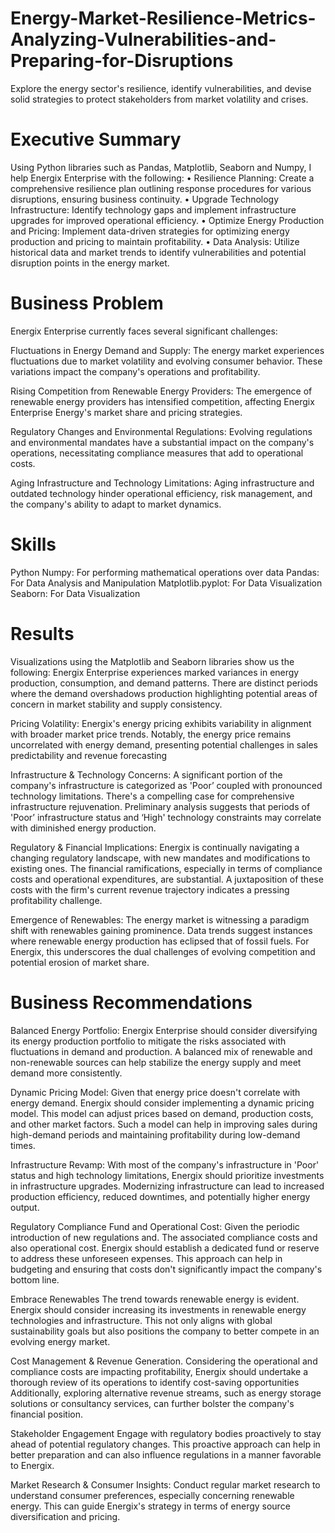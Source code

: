 # Energy-Market-Resilience-Metrics-Analyzing-Vulnerabilities-and-Preparing-for-Disruptions
Explore the energy sector's resilience, identify vulnerabilities, and devise solid strategies to protect stakeholders from market volatility and crises.
# Executive Summary
Using Python libraries such as Pandas, Matplotlib, Seaborn and Numpy, I help Energix Enterprise with the following: 
• Resilience Planning: Create a comprehensive resilience plan outlining response procedures for various disruptions, ensuring business continuity.
• Upgrade Technology Infrastructure: Identify technology gaps and implement infrastructure upgrades for improved operational efficiency.
• Optimize Energy Production and Pricing: Implement data-driven strategies for optimizing energy production and pricing to maintain profitability.
• Data Analysis: Utilize historical data and market trends to identify vulnerabilities and potential disruption points in the energy market.

# Business Problem
Energix Enterprise currently faces several significant challenges:

Fluctuations in Energy Demand and Supply: The energy market experiences fluctuations due to market volatility and evolving consumer behavior. These variations impact the company's operations and profitability.

Rising Competition from Renewable Energy Providers: The emergence of renewable energy providers has intensified competition, affecting Energix Enterprise  Energy's market share and pricing strategies.

Regulatory Changes and Environmental Regulations: Evolving regulations and environmental mandates have a substantial impact on the company's operations, necessitating compliance measures that add to operational costs.

Aging Infrastructure and Technology Limitations: Aging infrastructure and outdated technology hinder operational efficiency, risk management, and the company's ability to adapt to market dynamics.

# Skills
Python
Numpy: For performing mathematical operations over data
Pandas: For Data Analysis and Manipulation
Matplotlib.pyplot: For Data Visualization
Seaborn: For Data Visualization

# Results
Visualizations using the Matplotlib and Seaborn libraries show us the following: 
Energix Enterprise experiences marked variances in energy production, consumption, and demand patterns. There are distinct periods where the demand overshadows production highlighting potential areas of concern in market stability and supply consistency. 

Pricing Volatility: Energix's energy pricing exhibits variability in alignment with broader market price trends. Notably, the energy price remains uncorrelated with energy demand, presenting potential challenges in sales predictability and revenue forecasting 

Infrastructure & Technology Concerns: A significant portion of the company's infrastructure is categorized as 'Poor’ coupled with pronounced technology limitations. There's a compelling case for comprehensive infrastructure rejuvenation. Preliminary analysis suggests that periods of 'Poor’ infrastructure status and ‘High' technology constraints may correlate with diminished energy production.

Regulatory & Financial Implications: Energix is continually navigating a changing regulatory landscape, with new mandates and modifications to existing ones. The financial ramifications, especially in terms of compliance costs and operational expenditures, are substantial. A juxtaposition of these costs with the firm's current revenue trajectory indicates a pressing profitability challenge. 

Emergence of Renewables: The energy market is witnessing a paradigm shift with renewables gaining prominence. Data trends suggest instances where renewable energy production has eclipsed that of fossil fuels. For Energix, this underscores the dual challenges of evolving competition and potential erosion of market share.

# Business Recommendations
Balanced Energy Portfolio: Energix Enterprise should consider diversifying its energy production portfolio to mitigate the risks associated with fluctuations in demand and production. A balanced mix of renewable and non-renewable sources can help stabilize the energy supply and meet demand more consistently.

Dynamic Pricing Model: Given that energy price doesn't correlate with energy demand. Energix should consider implementing a dynamic pricing model. This model can adjust prices based on demand, production costs, and other market factors. Such a model can help in improving sales during high-demand periods and maintaining profitability during low-demand times.

Infrastructure Revamp: With most of the company's infrastructure in 'Poor' status and high technology limitations, Energix should prioritize investments in infrastructure upgrades. Modernizing infrastructure can lead to increased production efficiency, reduced downtimes, and potentially higher energy output.

Regulatory Compliance Fund and Operational Cost: Given the periodic introduction of new regulations and. The associated compliance costs and also operational cost. Energix should establish a dedicated fund or reserve to address these unforeseen expenses. This approach can help in budgeting and ensuring that costs don't significantly impact the company's bottom line.

Embrace Renewables The trend towards renewable energy is evident. Energix should consider increasing its investments in renewable energy technologies and infrastructure. This not only aligns with global sustainability goals but also positions the company to better compete in an evolving energy market.

Cost Management & Revenue Generation. Considering the operational and compliance costs are impacting profitability, Energix should undertake a thorough review of its operations to identify cost-saving opportunities Additionally, exploring alternative revenue streams, such as energy storage solutions or consultancy services, can further bolster the company's financial position.

Stakeholder Engagement Engage with regulatory bodies proactively to stay ahead of potential regulatory changes. This proactive approach can help in better preparation and can also influence regulations in a manner favorable to Energix.

Market Research & Consumer Insights: Conduct regular market research to understand consumer preferences, especially concerning renewable energy. This can guide Energix's strategy in terms of energy source diversification and pricing.
